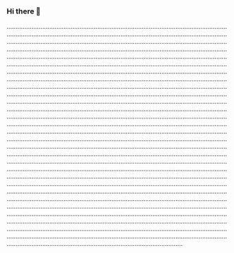 ### Hi there 👋

...............................................................................................................................................................................................................................................................................................................................................................................................................................................................................................................................................................................................................................................................................................................................................................................................................................................................................................................................................................................................................................................................................................................................................................................................................................................................................................................................................................................................................................................................................................................................................................................................................................................................................................................................................................................................................................................................................................................................................................................................................................................................................................................................................................................................................................................................................................................................................................................................................................................................................................................................................................................................................................................................................................................................................................................................................................................................................................................................................................................................................................................................................................................................................................................................................................................................................................................................................................................................................................................................................................................................................................................................................................................................................................................................................................................................................................................